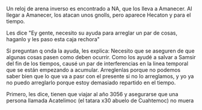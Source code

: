 
Un reloj de arena inverso es encontrado a NA, que los lleva a Amanecer. Al llegar a Amanecer, los atacan unos gnolls, pero aparece Hecaton y para el tiempo.

Les dice "Ey gente, necesito su ayuda para arreglar un par de cosas, haganlo y les paso esta caja rechora"

Si preguntan q onda la ayuda, les explica: Necesito que se aseguren de que algunas cosas pasen como deben ocurrir. Como los ayudé a salvar a Samsir del fin de los tiempos, causé un par de interferencias en la linea temporal que se están empezando a acumular. Arreglenlas porque no podemos saber bien que lo que va a pasr con el presente si no lo arreglamos, y yo ya no puedo arreglarlo porque estoy demasiado repartido en el tiempo.

Primero, les dice, tienen que viajar al año 3056 y asegurarse que una persona llamada Acatelimoc (el tatara x30 abuelo de Cuahtemoc) no muera 